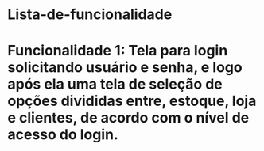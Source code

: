 # Lista-de-funcionalidade

# Funcionalidade 1: Tela para login solicitando usuário e senha, e logo após ela uma tela de seleção de opções divididas entre, estoque, loja e clientes, de acordo com o nível de acesso do login.
